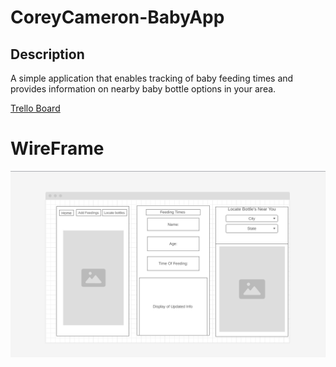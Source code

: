# CoreyCameron-BabyApp
 
## Description
A simple application that enables tracking of baby feeding times and provides information on nearby baby bottle options in your area.

[Trello Board](https://trello.com/b/P00vUoL6/my-trello-board)

# WireFrame

![alt text](image.png)